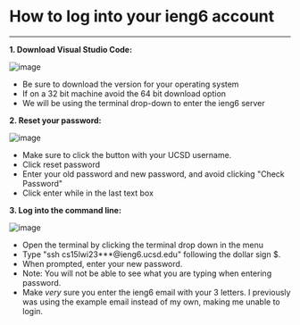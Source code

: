 # **How to log into your ieng6 account**
---

**1. Download Visual Studio Code:**

![image](https://user-images.githubusercontent.com/122496390/211969910-419f35b2-4026-4a6b-b74a-b8cbbef23163.png)
* Be sure to download the version for your operating system
* If on a 32 bit machine avoid the 64 bit download option
* We will be using the terminal drop-down to enter the ieng6 server

**2. Reset your password:**

![image](https://user-images.githubusercontent.com/122496390/211969278-3ade5870-a76b-4492-9a27-c3e9f702682f.png)
* Make sure to click the button with your UCSD username.
* Click reset password
* Enter your old password and new password, and avoid clicking "Check Password"
* Click enter while in the last text box

**3. Log into the command line:**

![image](https://user-images.githubusercontent.com/122496390/211970875-b9840a88-8d98-43c7-bafa-1ceee100d66e.png)
* Open the terminal by clicking the terminal drop down in the menu
* Type "ssh cs15lwi23***@ieng6.ucsd.edu" following the dollar sign $.
* When prompted, enter your new password.
* Note: You will not be able to see what you are typing when entering password.
* Make *very* sure you enter the ieng6 email with your 3 letters. I previously was using the example email instead of my own, making me unable to login.
